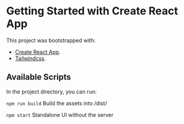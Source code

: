 # Getting Started with Create React App

This project was bootstrapped with:
 - [Create React App](https://github.com/facebook/create-react-app).
 - [Tailwindcss](https://github.com/tailwindlabs/tailwindcss).

## Available Scripts

In the project directory, you can run:

```npm run build```
Build the assets into /dist/

```npm start```
Standalone UI without the server



